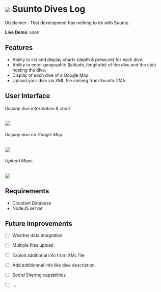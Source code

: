 ![](http://www.suunto.com/Global/ProductImages/Suunto-D4i-Novo-Black/suunto-d4i-novo-black-front-1.png?width=270)
Suunto Dives Log
=======================

Disclaimer : That development has nothing to do with Suunto.

**Live Demo**: soon

## Features
- Ability to list and display charts (depth & pressure) for each dive.
- Ability to enter geographic (latitude, longitude) of the dive and the club hosting the dive.
- Display of each dive of a Google Map
- Upload your dive via XML file coming from Suunto DM5

## User Interface

###### Display dive information & chart
![](https://cloud.githubusercontent.com/assets/9534938/20006909/1f805c34-a29a-11e6-86d5-cc40225f7005.JPG)

###### Display dive on Google Map
![](https://cloud.githubusercontent.com/assets/9534938/20006907/1f79c04a-a29a-11e6-883d-4ae1e5a363a2.JPG)

###### Upload Maps
![](https://cloud.githubusercontent.com/assets/9534938/20006908/1f7a5f5a-a29a-11e6-8eea-86e5c66f5567.JPG)

## Requirements
- Cloudant Database
- NodeJS server

## Future improvements
- [ ] Weather data integration
- [ ] Multiple files upload
- [ ] Exploit additional info from XML file
- [ ] Add additionnal info like dive description
- [ ] Social Sharing capabilities
- [ ] ...




